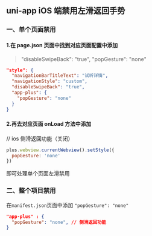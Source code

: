## uni-app iOS 端禁用左滑返回手势

### 一、单个页面禁用

#### 1.在 page.json 页面中找到对应页面配置中添加

> "disableSwipeBack": "true",
> "popGesture": "none"

```json
"style": {
  "navigationBarTitleText": "试听详情",
  "navigationStyle": "custom",
  "disableSwipeBack": "true",
  "app-plus": {
    "popGesture": "none"
  }
}
```

#### 2.再去对应页面 onLoad 方法中添加

// ios 侧滑返回功能（关闭）

```javascript
plus.webview.currentWebview().setStyle({
  popGesture: 'none'
})
```

即可处理单个页面左滑禁用

### 二、整个项目禁用

在`manifest.json`页面中添加 `"popGesture": "none"`

```json
"app-plus" : {
  "popGesture": "none", // 侧滑返回功能
}
```
